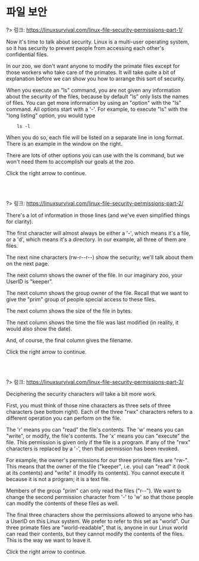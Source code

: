 # 파일 보안

?> 링크: [https://linuxsurvival.com/linux-file-security-permissions-part-1/
](https://linuxsurvival.com/linux-file-security-permissions-part-1/)

Now it's time to talk about security. Linux is a multi-user operating system, so it has security to prevent people from accessing each other's confidential files.

In our zoo, we don't want anyone to modify the primate files except for those workers who take care of the primates. It will take quite a bit of explanation before we can show you how to arrange this sort of security.

When you execute an "ls" command, you are not given any information about the security of the files, because by default "ls" only lists the names of files. You can get more information by using an "option" with the "ls" command. All options start with a '-'. For example, to execute "ls" with the "long listing" option, you would type

		ls -l

When you do so, each file will be listed on a separate line in long format. There is an example in the window on the right.

There are lots of other options you can use with the ls command, but we won't need them to accomplish our goals at the zoo.

Click the right arrow to continue.

<br>
<br>

?> 링크: [https://linuxsurvival.com/linux-file-security-permissions-part-2/
](https://linuxsurvival.com/linux-file-security-permissions-part-2/)

There's a lot of information in those lines (and we've even simplified things for clarity).

The first character will almost always be either a '-', which means it's a file, or a 'd', which means it's a directory. In our example, all three of them are files.

The next nine characters (rw-r--r--) show the security; we'll talk about them on the next page.

The next column shows the owner of the file. In our imaginary zoo, your UserID is "keeper".

The next column shows the group owner of the file. Recall that we want to give the "prim" group of people special access to these files.

The next column shows the size of the file in bytes.

The next column shows the time the file was last modified (in reality, it would also show the date).

And, of course, the final column gives the filename.

Click the right arrow to continue.


<br>
<br>

?> 링크: [https://linuxsurvival.com/linux-file-security-permissions-part-3/
](https://linuxsurvival.com/linux-file-security-permissions-part-3/)

Deciphering the security characters will take a bit more work.

First, you must think of those nine characters as three sets of three characters (see bottom right). Each of the three "rwx" characters refers to a different operation you can perform on the file.

The 'r' means you can "read" the file's contents.
The 'w' means you can "write", or modify, the file's contents.
The 'x' means you can "execute" the file. This permission is given only if the file is a program.
If any of the "rwx" characters is replaced by a '-', then that permission has been revoked.

For example, the owner's permissions for our three primate files are "rw-". This means that the owner of the file ("keeper", i.e. you) can "read" it (look at its contents) and "write" it (modify its contents). You cannot execute it because it is not a program; it is a text file.

Members of the group "prim" can only read the files ("r--"). We want to change the second permission character from '-' to 'w' so that those people can modify the contents of these files as well.

The final three characters show the permissions allowed to anyone who has a UserID on this Linux system. We prefer to refer to this set as "world". Our three primate files are "world-readable", that is, anyone in our Linux world can read their contents, but they cannot modify the contents of the files. This is the way we want to leave it.

Click the right arrow to continue.



